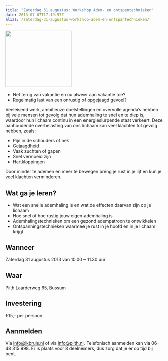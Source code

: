 ```yaml
---
title: "Zaterdag 31 augustus: Workshop Adem- en ontspantechnieken"
date: 2013-07-07T17:19:57Z
alias: /zaterdag-31-augustus-workshop-adem-en-ontspantechnieken/
---
```

<img class="alignright size-medium wp-image-357" alt="" src="https://res.cloudinary.com/piith/image/upload/2013/07/Gezond-ademen-211x180.jpg" width="211" height="180" />

<ul>
    <li>Net terug van vakantie en nu alweer aan vakantie toe?</li>
    <li>Regelmatig last van een onrustig of opgejaagd gevoel?</li>
</ul>

Veeleisend werk, ambitieuze doelstellingen en overvolle agenda’s hebben bij vele mensen tot gevolg dat hun ademhaling te snel en te diep is, waardoor hun lichaam continu in een energieslurpende staat verkeert. Deze aanhoudende overbelasting van ons lichaam kan veel klachten tot gevolg hebben, zoals:

<ul>
    <li>Pijn in de schouders of nek</li>
    <li>Gejaagdheid</li>
    <li>Vaak zuchten of gapen</li>
    <li>Snel vermoeid zijn</li>
    <li>Hartkloppingen</li>
</ul>

Door minder te ademen en meer te bewegen breng je rust in je lijf en kun je veel klachten verminderen.

<h2>Wat ga je leren?</h2>

<!--more-->

<ul>
    <li>Wat een snelle ademhaling is en wat de effecten daarvan zijn op je lichaam</li>
    <li>Hoe snel of hoe rustig jouw eigen ademhaling is</li>
    <li>Ademhalingstechnieken om een gezond adempatroon te ontwikkelen</li>
    <li>Ontspanningstechnieken waarmee je rust in je hoofd en in je lichaam krijgt</li>
</ul>

<h2>Wanneer</h2>

Zaterdag 31 augustus 2013 van 10.00 – 11.30 uur

<h2>Waar</h2>

Piith Laarderweg 65, Bussum

<h2>Investering</h2>

€15,- per persoon

<h2>Aanmelden</h2>

Via <a href="mailto:info@ikbruis.nl">info@ikbruis.nl</a> of via <a href="mailto:info@piith.nl">info@piith.nl</a>. Telefonisch aanmelden kan via 06-48 315 998. Er is plaats voor 8 deelnemers, dus zorg dat je er op tijd bij bent.